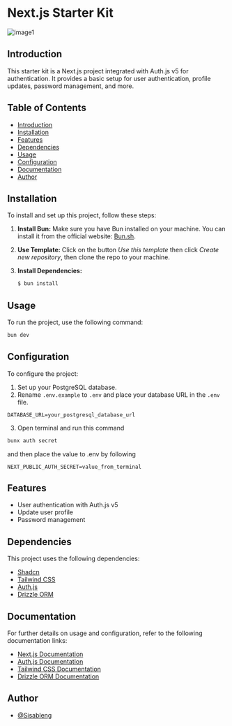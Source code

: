 # Next.js Starter Kit
![image1](https://github.com/Sisableng/nextjs-auth-starter/assets/58748827/a1cc1ea2-f793-44a7-b31a-ef279d8b4c09)


## Introduction

This starter kit is a Next.js project integrated with Auth.js v5 for authentication. It provides a basic setup for user authentication, profile updates, password management, and more.

## Table of Contents

- [Introduction](#introduction)
- [Installation](#installation)
- [Features](#features)
- [Dependencies](#dependencies)
- [Usage](#usage)
- [Configuration](#configuration)
- [Documentation](#documentation)
- [Author](#author)

## Installation

To install and set up this project, follow these steps:

1. **Install Bun:**
   Make sure you have Bun installed on your machine. You can install it from the official website: [Bun.sh](https://bun.sh/).

2. **Use Template:**
   Click on the button _Use this template_ then click _Create new repository_, then clone the repo to your machine.

3. **Install Dependencies:**
   ```bash
   $ bun install
   ```

## Usage

To run the project, use the following command:

```bash
bun dev
```

## Configuration

To configure the project:

1. Set up your PostgreSQL database.
2. Rename `.env.example` to `.env` and place your database URL in the `.env` file.

```env
DATABASE_URL=your_postgresql_database_url
```

3. Open terminal and run this command

```bash
bunx auth secret
```

and then place the value to .env by following

```env
NEXT_PUBLIC_AUTH_SECRET=value_from_terminal
```

## Features

- User authentication with Auth.js v5
- Update user profile
- Password management

## Dependencies

This project uses the following dependencies:

- [Shadcn](https://github.com/shadcn)
- [Tailwind CSS](https://tailwindcss.com/)
- [Auth.js](https://authjs.dev/)
- [Drizzle ORM](https://github.com/drizzle-team/drizzle-orm)

## Documentation

For further details on usage and configuration, refer to the following documentation links:

- [Next.js Documentation](https://nextjs.org/docs)
- [Auth.js Documentation](https://authjs.dev/docs)
- [Tailwind CSS Documentation](https://tailwindcss.com/docs)
- [Drizzle ORM Documentation](https://github.com/drizzle-team/drizzle-orm#readme)

## Author

- [@Sisableng](https://github.com/Sisableng)
